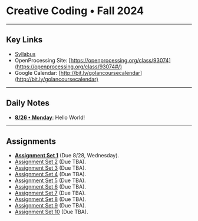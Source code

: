 # Creative Coding • Fall 2024

---

## Key Links

* [Syllabus](syllabus/60-212_syllabus_fall2024.md)
* OpenProcessing Site: [https://openprocessing.org/class/93074](https://openprocessing.org/class/93074#/) 
* Google Calendar: [http://bit.ly/golancoursecalendar](http://bit.ly/golancoursecalendar)

---

## Daily Notes

* [**8/26 • Monday**](daily_notes/20240826.md): Hello World!

---

## Assignments

* [**Assignment Set 1**](assignments/assignment_1.md) (Due 8/28, Wednesday).
* [Assignment Set 2]() (Due TBA).
* [Assignment Set 3]() (Due TBA).
* [Assignment Set 4]() (Due TBA).
* [Assignment Set 5]() (Due TBA).
* [Assignment Set 6]() (Due TBA).
* [Assignment Set 7]() (Due TBA).
* [Assignment Set 8]() (Due TBA).
* [Assignment Set 9]() (Due TBA).
* [Assignment Set 10]() (Due TBA).





